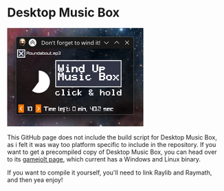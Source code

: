 # Desktop Music Box

![desktop music box in its natural habitat (the desktop)](assets/desktopmusicbox.png)

This GitHub page does not include the build script for Desktop Music Box, as i felt it
was way too platform specific to include in the repository. If you want to get a precompiled
copy of Desktop Music Box, you can head over to its [gamejolt page](https://gamejolt.com/games/desktopmusicbox/882763),
which current has a Windows and Linux binary.

If you want to compile it yourself, you'll need to link Raylib and Raymath, and then yea enjoy!
